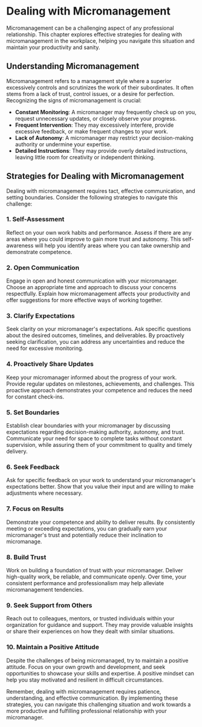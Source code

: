 Dealing with Micromanagement
=======================================

Micromanagement can be a challenging aspect of any professional relationship. This chapter explores effective strategies for dealing with micromanagement in the workplace, helping you navigate this situation and maintain your productivity and sanity.

Understanding Micromanagement
-----------------------------

Micromanagement refers to a management style where a superior excessively controls and scrutinizes the work of their subordinates. It often stems from a lack of trust, control issues, or a desire for perfection. Recognizing the signs of micromanagement is crucial:

* **Constant Monitoring**: A micromanager may frequently check up on you, request unnecessary updates, or closely observe your progress.
* **Frequent Intervention**: They may excessively interfere, provide excessive feedback, or make frequent changes to your work.
* **Lack of Autonomy**: A micromanager may restrict your decision-making authority or undermine your expertise.
* **Detailed Instructions**: They may provide overly detailed instructions, leaving little room for creativity or independent thinking.

Strategies for Dealing with Micromanagement
-------------------------------------------

Dealing with micromanagement requires tact, effective communication, and setting boundaries. Consider the following strategies to navigate this challenge:

### 1. **Self-Assessment**

Reflect on your own work habits and performance. Assess if there are any areas where you could improve to gain more trust and autonomy. This self-awareness will help you identify areas where you can take ownership and demonstrate competence.

### 2. **Open Communication**

Engage in open and honest communication with your micromanager. Choose an appropriate time and approach to discuss your concerns respectfully. Explain how micromanagement affects your productivity and offer suggestions for more effective ways of working together.

### 3. **Clarify Expectations**

Seek clarity on your micromanager's expectations. Ask specific questions about the desired outcomes, timelines, and deliverables. By proactively seeking clarification, you can address any uncertainties and reduce the need for excessive monitoring.

### 4. **Proactively Share Updates**

Keep your micromanager informed about the progress of your work. Provide regular updates on milestones, achievements, and challenges. This proactive approach demonstrates your competence and reduces the need for constant check-ins.

### 5. **Set Boundaries**

Establish clear boundaries with your micromanager by discussing expectations regarding decision-making authority, autonomy, and trust. Communicate your need for space to complete tasks without constant supervision, while assuring them of your commitment to quality and timely delivery.

### 6. **Seek Feedback**

Ask for specific feedback on your work to understand your micromanager's expectations better. Show that you value their input and are willing to make adjustments where necessary.

### 7. **Focus on Results**

Demonstrate your competence and ability to deliver results. By consistently meeting or exceeding expectations, you can gradually earn your micromanager's trust and potentially reduce their inclination to micromanage.

### 8. **Build Trust**

Work on building a foundation of trust with your micromanager. Deliver high-quality work, be reliable, and communicate openly. Over time, your consistent performance and professionalism may help alleviate micromanagement tendencies.

### 9. **Seek Support from Others**

Reach out to colleagues, mentors, or trusted individuals within your organization for guidance and support. They may provide valuable insights or share their experiences on how they dealt with similar situations.

### 10. **Maintain a Positive Attitude**

Despite the challenges of being micromanaged, try to maintain a positive attitude. Focus on your own growth and development, and seek opportunities to showcase your skills and expertise. A positive mindset can help you stay motivated and resilient in difficult circumstances.

Remember, dealing with micromanagement requires patience, understanding, and effective communication. By implementing these strategies, you can navigate this challenging situation and work towards a more productive and fulfilling professional relationship with your micromanager.
